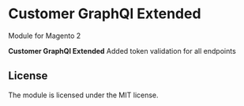 # Customer GraphQl Extended
Module for Magento 2

**Customer GraphQl Extended** Added token validation for all endpoints

## License

The module is licensed under the MIT license.


